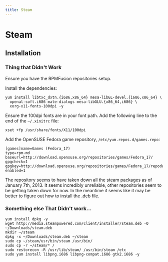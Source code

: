 ```yaml
---
title: Steam
---
```


# Steam

## Installation

### Thing that Didn't Work

Ensure you have the RPMFusion repositories setup.

Install the dependencies:

```
yum install libtxc_dxtn.{i686,x86_64} mesa-libGL-devel.{i686,x86_64} \
  openal-soft.i686 mate-dialogs mesa-libGLU.{x86_64,i686} \
  xorg-x11-fonts-100dpi -y
```

Ensure the 100dpi fonts are in your font path. Add the following line to the
end of the `~/.xinitrc` file:

```
xset +fp /usr/share/fonts/X11/100dpi
```

Add the OpenSUSE Fedora game repository, `/etc/yum.repos.d/games.repo`:

```
[games]name=Games (Fedora_17)
type=rpm-md
baseurl=http://download.opensuse.org/repositories/games/Fedora_17/
gpgcheck=1
gpgkey=http://download.opensuse.org/repositories/games/Fedora_17/repodata/repomd.xml.key
enabled=1
```

The repository seems to have taken down all the steam packages as of January
7th, 2013. It seems incredibly unreliable, other repositories seem to be
getting taken down for now. In the meantime it seems like it may be better to
figure out how to install the .deb file.

### Something else That Didn't work...

```
yum install dpkg -y
wget http://media.steampowered.com/client/installer/steam.deb -O ~/Downloads/steam.deb
mkdir ~/steam
dpkg -x ~/Downloads/steam.deb ~/steam
sudo cp ~/steam/usr/bin/steam /usr/bin/
sudo cp -r ~/steam/* /
sudo restorecon -R /usr/lib/steam/ /usr/bin/steam /etc
sudo yum install libpng.i686 libpng-compat.i686 gtk2.i686 -y
```

